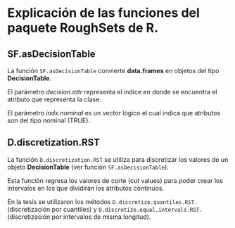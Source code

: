 # Explicación de las funciones del paquete RoughSets de R.

## SF.asDecisionTable
La función ```SF.asDecisionTable``` convierte **data.frames** en objetos del tipo **DecisionTable**.

El parámetro *decision.attr* representa el índice en donde se encuentra el atributo que representa la clase.

El parámetro *indx.nominal* es un vector lógico el cual indica que atributos son del tipo nominal (TRUE).

## D.discretization.RST
La función ```D.discretization.RST``` se utiliza para discretizar los valores de un objeto **DecisionTable** (ver función ```SF.asDecisionTable```).

Esta función regresa los valores de corte (cut values) para poder crear los intervalos en los que dividirán los atributos continuos.

En la tesis se utilizaron los métodos ```D.discretize.quantiles.RST.```(discretización por cuantiles) y ```D.discretize.equal.intervals.RST.``` (discretización por intervalos de misma longitud).